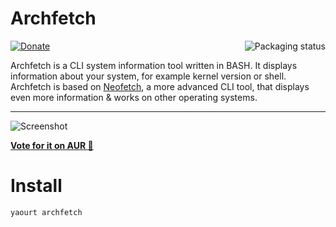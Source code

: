 # Archfetch

<a href="https://repology.org/metapackage/archfetch">
    <img src="https://repology.org/badge/vertical-allrepos/archfetch.svg" align="right" alt="Packaging status">
</a>

[![Donate](https://img.shields.io/badge/donate-patreon-yellow.svg)](https://www.patreon.com/akepinski)


Archfetch is a CLI system information tool written in BASH. It displays information about your system, for example kernel version or shell. Archfetch is based on [Neofetch](https://github.com/dylanaraps/neofetch), a more advanced CLI tool, that displays even more information & works on other operating systems.

---

![Screenshot](https://i.imgur.com/8OVH2P3.png)

[**Vote for it on AUR :rocket:**](https://aur.archlinux.org/packages/archfetch/)

# Install

`yaourt archfetch`

